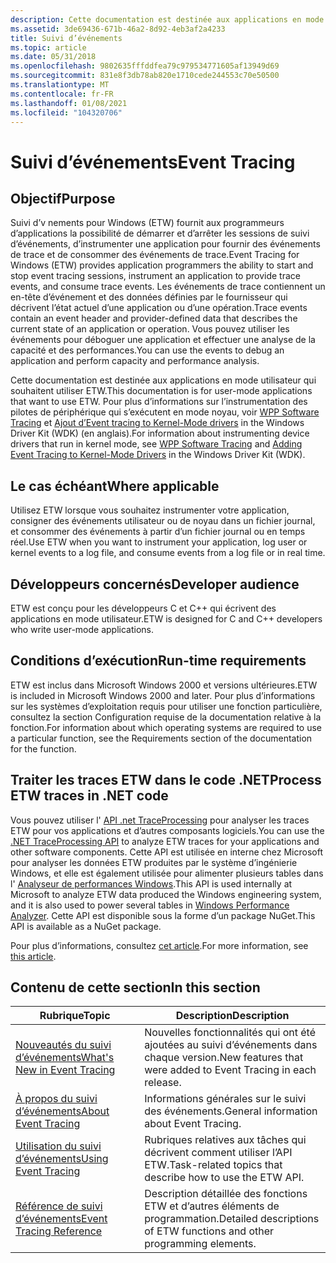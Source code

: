 ```yaml
---
description: Cette documentation est destinée aux applications en mode utilisateur qui souhaitent utiliser ETW. Pour plus d’informations sur l’instrumentation des pilotes de périphérique qui s’exécutent en mode noyau, voir WPP Software Tracing et ajout d’Event Tracing to Kernel-Mode drivers in the Windows Driver Kit (WDK) (en anglais).
ms.assetid: 3de69436-671b-46a2-8d92-4eb3af2a4233
title: Suivi d’événements
ms.topic: article
ms.date: 05/31/2018
ms.openlocfilehash: 9802635fffddfea79c979534771605af13949d69
ms.sourcegitcommit: 831e8f3db78ab820e1710cede244553c70e50500
ms.translationtype: MT
ms.contentlocale: fr-FR
ms.lasthandoff: 01/08/2021
ms.locfileid: "104320706"
---
```

# <a name="event-tracing"></a><span data-ttu-id="291fa-104">Suivi d’événements</span><span class="sxs-lookup"><span data-stu-id="291fa-104">Event Tracing</span></span>

## <a name="purpose"></a><span data-ttu-id="291fa-105">Objectif</span><span class="sxs-lookup"><span data-stu-id="291fa-105">Purpose</span></span>

<span data-ttu-id="291fa-106">Suivi d’v nements pour Windows (ETW) fournit aux programmeurs d’applications la possibilité de démarrer et d’arrêter les sessions de suivi d’événements, d’instrumenter une application pour fournir des événements de trace et de consommer des événements de trace.</span><span class="sxs-lookup"><span data-stu-id="291fa-106">Event Tracing for Windows (ETW) provides application programmers the ability to start and stop event tracing sessions, instrument an application to provide trace events, and consume trace events.</span></span> <span data-ttu-id="291fa-107">Les événements de trace contiennent un en-tête d’événement et des données définies par le fournisseur qui décrivent l’état actuel d’une application ou d’une opération.</span><span class="sxs-lookup"><span data-stu-id="291fa-107">Trace events contain an event header and provider-defined data that describes the current state of an application or operation.</span></span> <span data-ttu-id="291fa-108">Vous pouvez utiliser les événements pour déboguer une application et effectuer une analyse de la capacité et des performances.</span><span class="sxs-lookup"><span data-stu-id="291fa-108">You can use the events to debug an application and perform capacity and performance analysis.</span></span>

<span data-ttu-id="291fa-109">Cette documentation est destinée aux applications en mode utilisateur qui souhaitent utiliser ETW.</span><span class="sxs-lookup"><span data-stu-id="291fa-109">This documentation is for user-mode applications that want to use ETW.</span></span> <span data-ttu-id="291fa-110">Pour plus d’informations sur l’instrumentation des pilotes de périphérique qui s’exécutent en mode noyau, voir [WPP Software Tracing](/windows-hardware/drivers/devtest/wpp-software-tracing) et [Ajout d’Event tracing to Kernel-Mode drivers](/windows-hardware/drivers/devtest/event-tracing-for-windows--etw-) in the Windows Driver Kit (WDK) (en anglais).</span><span class="sxs-lookup"><span data-stu-id="291fa-110">For information about instrumenting device drivers that run in kernel mode, see [WPP Software Tracing](/windows-hardware/drivers/devtest/wpp-software-tracing) and [Adding Event Tracing to Kernel-Mode Drivers](/windows-hardware/drivers/devtest/event-tracing-for-windows--etw-) in the Windows Driver Kit (WDK).</span></span>

## <a name="where-applicable"></a><span data-ttu-id="291fa-111">Le cas échéant</span><span class="sxs-lookup"><span data-stu-id="291fa-111">Where applicable</span></span>

<span data-ttu-id="291fa-112">Utilisez ETW lorsque vous souhaitez instrumenter votre application, consigner des événements utilisateur ou de noyau dans un fichier journal, et consommer des événements à partir d’un fichier journal ou en temps réel.</span><span class="sxs-lookup"><span data-stu-id="291fa-112">Use ETW when you want to instrument your application, log user or kernel events to a log file, and consume events from a log file or in real time.</span></span>

## <a name="developer-audience"></a><span data-ttu-id="291fa-113">Développeurs concernés</span><span class="sxs-lookup"><span data-stu-id="291fa-113">Developer audience</span></span>

<span data-ttu-id="291fa-114">ETW est conçu pour les développeurs C et C++ qui écrivent des applications en mode utilisateur.</span><span class="sxs-lookup"><span data-stu-id="291fa-114">ETW is designed for C and C++ developers who write user-mode applications.</span></span>

## <a name="run-time-requirements"></a><span data-ttu-id="291fa-115">Conditions d’exécution</span><span class="sxs-lookup"><span data-stu-id="291fa-115">Run-time requirements</span></span>

<span data-ttu-id="291fa-116">ETW est inclus dans Microsoft Windows 2000 et versions ultérieures.</span><span class="sxs-lookup"><span data-stu-id="291fa-116">ETW is included in Microsoft Windows 2000 and later.</span></span> <span data-ttu-id="291fa-117">Pour plus d’informations sur les systèmes d’exploitation requis pour utiliser une fonction particulière, consultez la section Configuration requise de la documentation relative à la fonction.</span><span class="sxs-lookup"><span data-stu-id="291fa-117">For information about which operating systems are required to use a particular function, see the Requirements section of the documentation for the function.</span></span>

## <a name="process-etw-traces-in-net-code"></a><span data-ttu-id="291fa-118">Traiter les traces ETW dans le code .NET</span><span class="sxs-lookup"><span data-stu-id="291fa-118">Process ETW traces in .NET code</span></span>

<span data-ttu-id="291fa-119">Vous pouvez utiliser l' [API .net TraceProcessing](https://www.nuget.org/packages/Microsoft.Windows.EventTracing.Processing.All) pour analyser les traces ETW pour vos applications et d’autres composants logiciels.</span><span class="sxs-lookup"><span data-stu-id="291fa-119">You can use the [.NET TraceProcessing API](https://www.nuget.org/packages/Microsoft.Windows.EventTracing.Processing.All) to analyze ETW traces for your applications and other software components.</span></span> <span data-ttu-id="291fa-120">Cette API est utilisée en interne chez Microsoft pour analyser les données ETW produites par le système d’ingénierie Windows, et elle est également utilisée pour alimenter plusieurs tables dans l' [Analyseur de performances Windows](/windows-hardware/test/wpt/windows-performance-analyzer).</span><span class="sxs-lookup"><span data-stu-id="291fa-120">This API is used internally at Microsoft to analyze ETW data produced the Windows engineering system, and it is also used to power several tables in [Windows Performance Analyzer](/windows-hardware/test/wpt/windows-performance-analyzer).</span></span> <span data-ttu-id="291fa-121">Cette API est disponible sous la forme d’un package NuGet.</span><span class="sxs-lookup"><span data-stu-id="291fa-121">This API is available as a NuGet package.</span></span>

<span data-ttu-id="291fa-122">Pour plus d’informations, consultez [cet article](/windows/apps/trace-processing/overview).</span><span class="sxs-lookup"><span data-stu-id="291fa-122">For more information, see [this article](/windows/apps/trace-processing/overview).</span></span>

## <a name="in-this-section"></a><span data-ttu-id="291fa-123">Contenu de cette section</span><span class="sxs-lookup"><span data-stu-id="291fa-123">In this section</span></span>



| <span data-ttu-id="291fa-124">Rubrique</span><span class="sxs-lookup"><span data-stu-id="291fa-124">Topic</span></span>                                                                     | <span data-ttu-id="291fa-125">Description</span><span class="sxs-lookup"><span data-stu-id="291fa-125">Description</span></span>                                                                        |
|---------------------------------------------------------------------------|------------------------------------------------------------------------------------|
| [<span data-ttu-id="291fa-126">Nouveautés du suivi d’événements</span><span class="sxs-lookup"><span data-stu-id="291fa-126">What's New in Event Tracing</span></span>](what-s-new-in-event-tracing.md)<br/> | <span data-ttu-id="291fa-127">Nouvelles fonctionnalités qui ont été ajoutées au suivi d’événements dans chaque version.</span><span class="sxs-lookup"><span data-stu-id="291fa-127">New features that were added to Event Tracing in each release.</span></span><br/>          |
| [<span data-ttu-id="291fa-128">À propos du suivi d’événements</span><span class="sxs-lookup"><span data-stu-id="291fa-128">About Event Tracing</span></span>](about-event-tracing.md)<br/>                 | <span data-ttu-id="291fa-129">Informations générales sur le suivi des événements.</span><span class="sxs-lookup"><span data-stu-id="291fa-129">General information about Event Tracing.</span></span><br/>                                |
| [<span data-ttu-id="291fa-130">Utilisation du suivi d’événements</span><span class="sxs-lookup"><span data-stu-id="291fa-130">Using Event Tracing</span></span>](using-event-tracing.md)<br/>                 | <span data-ttu-id="291fa-131">Rubriques relatives aux tâches qui décrivent comment utiliser l’API ETW.</span><span class="sxs-lookup"><span data-stu-id="291fa-131">Task-related topics that describe how to use the ETW API.</span></span><br/>               |
| [<span data-ttu-id="291fa-132">Référence de suivi d’événements</span><span class="sxs-lookup"><span data-stu-id="291fa-132">Event Tracing Reference</span></span>](event-tracing-reference.md)<br/>         | <span data-ttu-id="291fa-133">Description détaillée des fonctions ETW et d’autres éléments de programmation.</span><span class="sxs-lookup"><span data-stu-id="291fa-133">Detailed descriptions of ETW functions and other programming elements.</span></span> <br/> |



 

 

 
